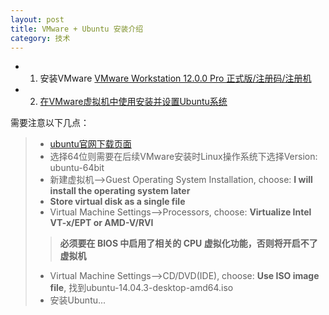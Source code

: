 ```yaml
---
layout: post
title: VMware + Ubuntu 安装介绍
category: 技术
---
```


* 1. 安装VMware [VMware Workstation 12.0.0 Pro 正式版/注册码/注册机](http://www.52pojie.cn/forum.php?mod=viewthread&tid=405618&page=1 "VMware")

* 2. [在VMware虚拟机中使用安装并设置Ubuntu系统](http://jingyan.baidu.com/article/14bd256e0ca52ebb6d26129c.html "Ubuntu")

需要注意以下几点：
> * [ubuntu官网下载页面](http://www.ubuntu.com/download/desktop "ubuntu")
> * 选择64位则需要在后续VMware安装时Linux操作系统下选择Version: ubuntu-64bit
> * 新建虚拟机-->Guest Operating System Installation,  choose: **I will install the operating system later**
> * **Store virtual disk as a single file**
> * Virtual Machine Settings-->Processors, choose: **Virtualize Intel VT-x/EPT or AMD-V/RVI**
> > **必须要在 BIOS 中启用了相关的 CPU 虚拟化功能，否则将开启不了虚拟机**
> * Virtual Machine Settings-->CD/DVD(IDE), choose: **Use ISO image file**, 找到ubuntu-14.04.3-desktop-amd64.iso
> * 安装Ubuntu...

